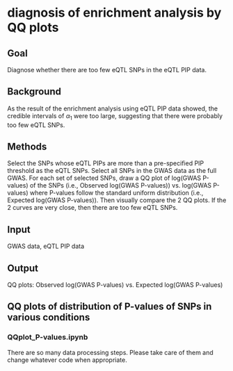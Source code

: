 # diagnosis of enrichment analysis by QQ plots

## Goal
Diagnose whether there are too few eQTL SNPs in the eQTL PIP data.

## Background
As the result of the enrichment analysis using eQTL PIP data showed, the credible intervals of $\alpha_1$ were too large, suggesting that there were probably too few eQTL SNPs.

## Methods
Select the SNPs whose eQTL PIPs are more than a pre-specified PIP threshold as the eQTL SNPs. Select all SNPs in the GWAS data as the full GWAS. For each set of selected SNPs, draw a QQ plot of log(GWAS P-values) of the SNPs (i.e., Observed log(GWAS P-values)) vs. log(GWAS P-values) where P-values follow the standard uniform distribution (i.e., Expected log(GWAS P-values)). Then visually compare the 2 QQ plots. If the 2 curves are very close, then there are too few eQTL SNPs.

## Input
GWAS data, eQTL PIP data

## Output
QQ plots: Observed log(GWAS P-values) vs. Expected log(GWAS P-values)

## QQ plots of distribution of P-values of SNPs in various conditions

### QQplot_P-values.ipynb

There are so many data processing steps. Please take care of them and change whatever code when appropriate.

